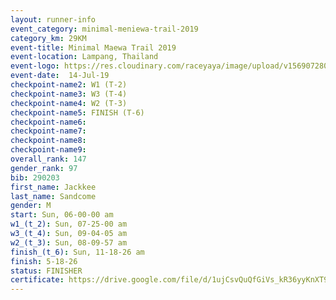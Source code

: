 ```yaml
---
layout: runner-info 
event_category: minimal-meniewa-trail-2019 
category_km: 29KM 
event-title: Minimal Maewa Trail 2019 
event-location: Lampang, Thailand 
event-logo: https://res.cloudinary.com/raceyaya/image/upload/v1569072805/logo/minimal-trail_ktnvsp.jpg 
event-date:  14-Jul-19 
checkpoint-name2: W1 (T-2) 
checkpoint-name3: W3 (T-4) 
checkpoint-name4: W2 (T-3) 
checkpoint-name5: FINISH (T-6) 
checkpoint-name6: 
checkpoint-name7: 
checkpoint-name8: 
checkpoint-name9: 
overall_rank: 147
gender_rank: 97
bib: 290203
first_name: Jackkee
last_name: Sandcome
gender: M
start: Sun, 06-00-00 am
w1_(t_2): Sun, 07-25-00 am
w3_(t_4): Sun, 09-04-05 am
w2_(t_3): Sun, 08-09-57 am
finish_(t_6): Sun, 11-18-26 am
finish: 5-18-26
status: FINISHER
certificate: https://drive.google.com/file/d/1ujCsvQuQfGiVs_kR36yyKnXT9Xe6oaQ4/view?usp=sharing
---
```

